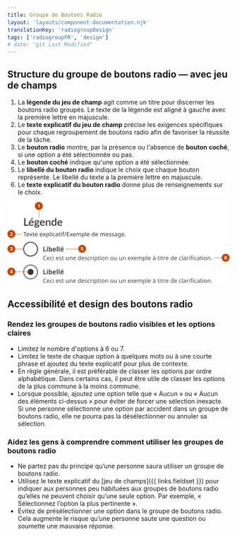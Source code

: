 ```yaml
---
title: Groupe de Boutons Radio
layout: 'layouts/component-documentation.njk'
translationKey: 'radiogroupDesign'
tags: ['radiogroupFR', 'design']
# date: "git Last Modified"
---
```


## Structure du groupe de boutons radio — avec jeu de champs

<ol class="anatomy-list">
  <li>La <strong>légende du jeu de champ</strong> agit comme un titre pour discerner les boutons radio groupés. Le texte de la légende est aligné à gauche avec la première lettre en majuscule.</li>
  <li>Le <strong>texte explicatif du jeu de champ</strong> précise les exigences spécifiques pour chaque regroupement de boutons radio afin de favoriser la réussite de la tâche.</li>
  <li>Le <strong>bouton radio</strong> montre, par la présence ou l'absence de <strong>bouton coché</strong>, si une option a été sélectionnée ou pas.</li>
  <li>Le <strong>bouton coché</strong> indique qu'une option a été sélectionnée.</li>
  <li>Le <strong>libellé du bouton radio</strong> indique le choix que chaque bouton représente. Le libellé du texte a la première lettre en majuscule.</li>
  <li>Le <strong>texte explicatif du bouton radio</strong> donne plus de renseignements sur le choix.</li>
</ol>

<img class="b-sm b-default p-400" src="/images/fr/components/anatomy/gcds-radio-group-anatomy.svg" alt="Structure du groupe de boutons radio accompagnée des étiquettes « Légende du jeu de champ », « Texte explicatif du jeu de champ », « Coche », « Libellé du bouton radio », « Bouton radio » et « Texte explicatif du bouton radio »."/>

## Accessibilité et design des boutons radio

### Rendez les groupes de boutons radio visibles et les options claires

- Limitez le nombre d'options à 6 ou 7.
- Limitez le texte de chaque option à quelques mots ou à une courte phrase et ajoutez du texte explicatif pour plus de contexte.
- En règle générale, il est préférable de classer les options par ordre alphabétique. Dans certains cas, il peut être utile de classer les options de la plus commune à la moins commune.
- Lorsque possible, ajoutez une option telle que « Aucun » ou « Aucun des éléments ci-dessus » pour éviter de forcer une sélection inexacte. Si une personne sélectionne une option par accident dans un groupe de boutons radio, elle ne pourra pas la désélectionner ou annuler sa sélection.

### Aidez les gens à comprendre comment utiliser les groupes de boutons radio

- Ne partez pas du principe qu’une personne saura utiliser un groupe de boutons radio.
- Utilisez le texte explicatif du [jeu de champs]({{ links.fieldset }}) pour indiquer aux personnes peu habituées aux groupes de boutons radio qu’elles ne peuvent choisir qu’une seule option. Par exemple, « Sélectionnez l’option la plus pertinente ».
- Évitez de présélectionner une option dans le groupe de boutons radio. Cela augmente le risque qu’une personne saute une question ou soumette une mauvaise réponse.